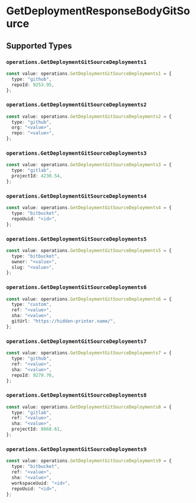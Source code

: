 # GetDeploymentResponseBodyGitSource


## Supported Types

### `operations.GetDeploymentGitSourceDeployments1`

```typescript
const value: operations.GetDeploymentGitSourceDeployments1 = {
  type: "github",
  repoId: 9253.95,
};
```

### `operations.GetDeploymentGitSourceDeployments2`

```typescript
const value: operations.GetDeploymentGitSourceDeployments2 = {
  type: "github",
  org: "<value>",
  repo: "<value>",
};
```

### `operations.GetDeploymentGitSourceDeployments3`

```typescript
const value: operations.GetDeploymentGitSourceDeployments3 = {
  type: "gitlab",
  projectId: 4230.54,
};
```

### `operations.GetDeploymentGitSourceDeployments4`

```typescript
const value: operations.GetDeploymentGitSourceDeployments4 = {
  type: "bitbucket",
  repoUuid: "<id>",
};
```

### `operations.GetDeploymentGitSourceDeployments5`

```typescript
const value: operations.GetDeploymentGitSourceDeployments5 = {
  type: "bitbucket",
  owner: "<value>",
  slug: "<value>",
};
```

### `operations.GetDeploymentGitSourceDeployments6`

```typescript
const value: operations.GetDeploymentGitSourceDeployments6 = {
  type: "custom",
  ref: "<value>",
  sha: "<value>",
  gitUrl: "https://hidden-printer.name/",
};
```

### `operations.GetDeploymentGitSourceDeployments7`

```typescript
const value: operations.GetDeploymentGitSourceDeployments7 = {
  type: "github",
  ref: "<value>",
  sha: "<value>",
  repoId: 9279.76,
};
```

### `operations.GetDeploymentGitSourceDeployments8`

```typescript
const value: operations.GetDeploymentGitSourceDeployments8 = {
  type: "gitlab",
  ref: "<value>",
  sha: "<value>",
  projectId: 8668.61,
};
```

### `operations.GetDeploymentGitSourceDeployments9`

```typescript
const value: operations.GetDeploymentGitSourceDeployments9 = {
  type: "bitbucket",
  ref: "<value>",
  sha: "<value>",
  workspaceUuid: "<id>",
  repoUuid: "<id>",
};
```


